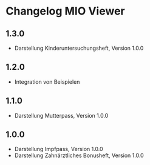 # Changelog MIO Viewer

## 1.3.0

-   Darstellung Kinderuntersuchungsheft, Version 1.0.0

## 1.2.0

-   Integration von Beispielen

## 1.1.0

-   Darstellung Mutterpass, Version 1.0.0

## 1.0.0

-   Darstellung Impfpass, Version 1.0.0
-   Darstellung Zahnärztliches Bonusheft, Version 1.0.0
